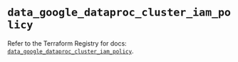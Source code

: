 # `data_google_dataproc_cluster_iam_policy`

Refer to the Terraform Registry for docs: [`data_google_dataproc_cluster_iam_policy`](https://registry.terraform.io/providers/hashicorp/google-beta/6.9.0/docs/data-sources/google_dataproc_cluster_iam_policy).
